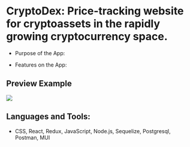 # CryptoDex: Price-tracking website for cryptoassets in the rapidly growing cryptocurrency space.

* Purpose of the App:


* Features on the App:

## Preview Example
![](/cryptodex/src/images/image.png)

## Languages and Tools:
* CSS, React, Redux, JavaScript, Node.js, Sequelize, Postgresql, Postman, MUI

